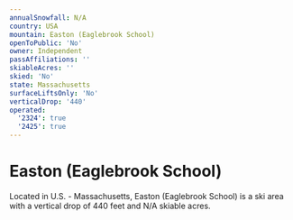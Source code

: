 ```yaml
---
annualSnowfall: N/A
country: USA
mountain: Easton (Eaglebrook School)
openToPublic: 'No'
owner: Independent
passAffiliations: ''
skiableAcres: ''
skied: 'No'
state: Massachusetts
surfaceLiftsOnly: 'No'
verticalDrop: '440'
operated:
  '2324': true
  '2425': true
---
```



# Easton (Eaglebrook School)

Located in U.S. - Massachusetts, Easton (Eaglebrook School) is a ski area with a vertical drop of 440 feet and N/A skiable acres.
